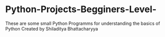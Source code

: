 # Python-Projects-Begginers-Level-
These are some small Python Programms for understanding the basics of Python
Created by Shiladitya Bhattacharyya
